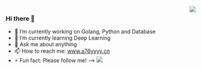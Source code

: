<img align="right" src="https://github-readme-stats.vercel.app/api?username=a76yyyy&show_icons=true&icon_color=CE1D2D&text_color=718096&bg_color=ffffff&hide_title=true" />

### Hi there 👋

<!--
**a76yyyy/a76yyyy** is a ✨ _special_ ✨ repository because its `README.md` (this file) appears on your GitHub profile.

Here are some ideas to get you started:-->

- 🔭 I’m currently working on Golang, Python and Database
- 🌱 I’m currently learning Deep Learning
- 💬 Ask me about anything
- 📫 How to reach me: www.a76yyyy.cn
- ⚡ Fun fact: Please follow me! --> [![](https://img.shields.io/github/followers/a76yyyy?style=social)](https://github.com/a76yyyy?tab=followers)
